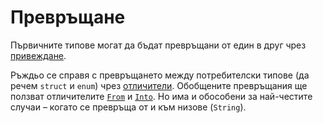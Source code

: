 # Превръщане

Първичните типове могат да бъдат превръщани от един в друг чрез [привеждане].

Ръждьо се справя с превръщането между потребителски типове (да речем `struct` и
`enum`) чрез [отличители]. Обобщените превръщания ще ползват отличителите [`From`]
и [`Into`]. Но има и обособени за най-честите случаи – когато се превръща от и
към низове (`String`).

[привеждане]: types/cast.md
[отличители]: trait.md
[`From`]: https://doc.rust-lang.org/std/convert/trait.From.html
[`Into`]: https://doc.rust-lang.org/std/convert/trait.Into.html
